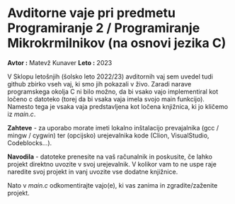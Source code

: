 # Avditorne vaje pri predmetu Programiranje 2 / Programiranje Mikrokrmilnikov (na osnovi jezika C)

**Avtor :** Matevž Kunaver
**Leto :** 2023

V Sklopu letošnjih (šolsko leto 2022/23) avditornih vaj sem uvedel tudi github zbirko vseh vaj, ki smo jih pokazali v živo. Zaradi narave programskega okolja C ni bilo možno, da bi vsako vajo implementiral kot ločeno c datoteko (torej da bi vsaka vaja imela svojo main funkcijo). Namesto tega je vsaka vaja predstavljena kot ločena knjižnica, ki jo kličemo iz *main.c*.

**Zahteve** - za uporabo morate imeti lokalno inštalacijo prevajalnika (gcc / mingw / cygwin) ter (opcijsko) urejevalnika kode (Clion, VisualStudio, Codeblocks...).

**Navodila** - datoteke prenesite na vaš računalnik in poskusite, če lahko projekt direktno uvozite v svoj urejevalnik. V kolikor vam to ne uspe raje naredite svoj projekt in vanj uvozite vse dodatne knjižnice.

Nato v *main.c* odkomentirajte vajo(e), ki vas zanima in zgradite/zaženite projekt.
